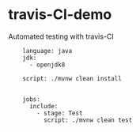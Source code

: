 # travis-CI-demo


Automated testing with travis-CI


        language: java
        jdk:
          - openjdk8

        script: ./mvnw clean install


        jobs:
          include:
            - stage: Test
              script: ./mvnw clean test
